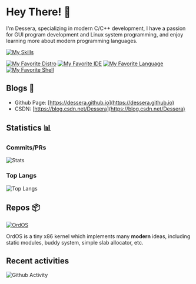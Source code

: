 <head>
  <link rel="stylesheet" type="text/css" href="style.css">
</head>

# Hey There! 👋

I'm Dessera, specializing in modern C/C++ development, I have a passion for GUI program development and Linux system programming, and enjoy learning more about modern programming languages.

[![My Skills](https://skillicons.dev/icons?i=cpp,c,py,rust,ts,vue,qt,linux,nix,vscode)](https://skillicons.dev)

[![My Favorite Distro](https://img.shields.io/badge/distro-nix-blue?logo=NixOS)](https://nixos.org)
[![My Favorite IDE](https://img.shields.io/badge/IDE-vscode-blue?logo=VSCodium)](https://code.visualstudio.com)
[![My Favorite Language](https://img.shields.io/badge/lang-rust-red?logo=Rust)](https://www.rust-lang.org)
[![My Favorite Shell](https://img.shields.io/badge/shell-fish-green?logo=fish+shell)](https://www.rust-lang.org)

## Blogs 📖

- Github Page: [https://dessera.github.io](https://dessera.github.io)
- CSDN: [https://blog.csdn.net/Dessera](https://blog.csdn.net/Dessera)

## Statistics 📊

<div id="statistics">
  <div>
    <h3>Commits/PRs</h3>
    <img src="https://github-readme-stats.vercel.app/api?username=Dessera" alt="Stats" />
  </div>
  <div>
    <h3>Top Langs</h3>
    <img src="https://github-readme-stats.vercel.app/api/top-langs/?username=Dessera&layout=compact&hide_border=true&langs_count=8" alt="Top Langs" />
  </div>
</div>

<h2>Repos 📦</h2>

<div id="repos">
  <div>
    <a href="https://github.com/Dessera/OrdOS">
      <img src="https://github-readme-stats.vercel.app/api/pin/?username=Dessera&repo=OrdOS" alt="OrdOS" />
    </a>
    <p>OrdOS is a tiny x86 kernel which implements many <strong>modern</strong> ideas, including static modules, buddy system, simple slab allocator, etc.</p>
  </div>
</div>

## Recent activities

![Github Activity](https://github-readme-activity-graph.vercel.app/graph?username=Dessera)
